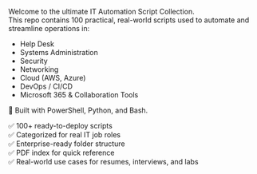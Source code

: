 Welcome to the ultimate IT Automation Script Collection.  
This repo contains 100 practical, real-world scripts used to automate and streamline operations in:
- Help Desk
- Systems Administration
- Security
- Networking
- Cloud (AWS, Azure)
- DevOps / CI/CD
- Microsoft 365 & Collaboration Tools

🔧 Built with PowerShell, Python, and Bash.

✅ 100+ ready-to-deploy scripts  
✅ Categorized for real IT job roles  
✅ Enterprise-ready folder structure  
✅ PDF index for quick reference  
✅ Real-world use cases for resumes, interviews, and labs
